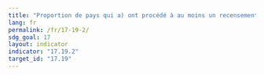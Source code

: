 ```yaml
---
title: "Proportion de pays qui a) ont procédé à au moins un recensement de la population et du logement au cours des 10 dernières années, et b) ont atteint un taux d’enregistrement des naissances de 100 pour cent et un taux d’enregistrement des décès de 80 pour cent"
lang: fr
permalink: /fr/17-19-2/
sdg_goal: 17
layout: indicator
indicator: "17.19.2"
target_id: "17.19"
---
```


